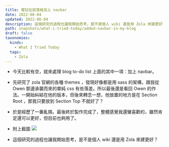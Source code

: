 ```yaml
---
title: 嘗試在部落格加上 navbar
date: 2022-06-04
updated: 2022-06-04
description: 這個研究的過程也讓我開始思考，是不是個人 wiki 還是用 Zola 來建更好？
path: snapshots/what-i-tried-today/added-navbar-in-my-blog
draft: false
taxonomies:
  kinds: 
    - What I Tried Today
  tags: 
    - Zola
---
```


* 今天比較有空，就來處理 blog to-do list 上面的其中一項：加上 navbar。

* 先研究了 zola 官網的各種 themes ，發現好像都是用 sass 的架構，跟我從 Owen 那邊承襲而來的單純 css 有些落差。所以最後還是看回 Owen 的作法。一開始糾結在他的版本，但後來轉念一想，他放置的地方是在 Section Root ，那我只要放到 Section Top 不就好了？

* 於是經歷了一番亂搞，最後終於製作完成了，整體感覺我還蠻喜歡的，雖然肯定還可以更好，但目前也夠用了。

* 附上截圖 ![](https://pinchlime-screenshots.s3.ap-northeast-1.amazonaws.com/blog-navbar_9OSlVQ.webp)

* 這個研究的過程也讓我開始思考，是不是個人 wiki 還是用 Zola 來建更好？